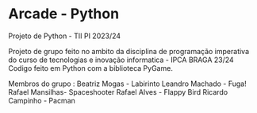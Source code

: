 # Arcade - Python
 Projeto de Python - TII PI 2023/24

 Projeto de grupo feito no ambito da disciplina de programação imperativa do curso de tecnologias e inovação informatica - IPCA BRAGA 23/24
 Codigo feito em Python com a biblioteca PyGame.

 Membros do grupo : 
 Beatriz Mogas - Labirinto
 Leandro Machado - Fuga!
 Rafael Mansilhas- Spaceshooter
 Rafael Alves - Flappy Bird
 Ricardo Campinho - Pacman


